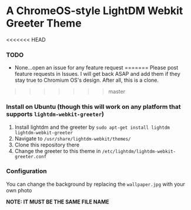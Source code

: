 # A ChromeOS-style LightDM Webkit Greeter Theme

<<<<<<< HEAD
### TODO
- None...open an issue for any feature request
=======
Please post feature requests in Issues. I will get back ASAP and add them if they stay true to Chromium OS's design. After all, this is a clone.
>>>>>>> master

### Install on Ubuntu (though this will work on any platform that supports `lightdm-webkit-greeter`)
1. Install lightdm and the greeter by `sudo apt-get install lightdm lightdm-webkit-greeter`
2. Navigate to `/usr/share/lightdm-webkit/themes/`
3. Clone this repository there
4. Change the greeter to this theme in `/etc/lightdm/lightdm-webkit-greeter.conf`

### Configuration
You can change the background by replacing the `wallpaper.jpg` with your own photo

**NOTE: IT MUST BE THE SAME FILE NAME**
